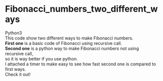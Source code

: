 # Fibonacci_numbers_two_different_ways  

Python3  
This code show two different ways to make Fibonacci numbers.  
**First one** is a basic code of Fibonacci using recursive call.  
**Second one** is a python way to make Fibonacci numbers not using recursive call,  
so it is way better if you use python.  
I attached a timer to make easy to see how fast second one is compared to first ways.  
Check it out!  